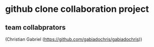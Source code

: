 # github clone collaboration project

## team collabprators

(Christian Gabriel (https://github.com/gabiadochris/gabiadochris))
